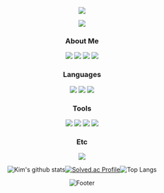 
<div align="center">

<img src="https://capsule-render.vercel.app/api?type=waving&color=gradient&customColor=19&height=300&section=header&text=Yejin%Kim&fontSize=90&fontAlign=70" />

<a href="https://hits.seeyoufarm.com"><img src="https://hits.seeyoufarm.com/api/count/incr/badge.svg?url=https%3A%2F%2Fgithub.com%2Fgluehosp1837&count_bg=%232EDBB4&title_bg=%239B9DA0&icon=jabber.svg&icon_color=%23E7E7E7&title=hits&edge_flat=false"/></a>

<h3>About Me</h3>

<img src="https://img.shields.io/badge/Gmail-D14836?style=for-the-badge&logo=gmail&logoColor=white"/></a>
<a href="https://blog.naver.com/yejin1837"><img src="https://img.shields.io/badge/NAVER-03C75A?style=for-the-badge&logo=NAVER&logoColor=FFFFFF"/></a>
<a href="https://github.com/gluehosp1837"><img src="https://img.shields.io/badge/GitHub-100000?style=for-the-badge&logo=github&logoColor=white"/></a>
<img src="https://img.shields.io/badge/Notion-000000?style=for-the-badge&logo=notion&logoColor=white"/></a>

<h3>Languages</h3>

<img src="https://img.shields.io/badge/Python-FFD43B?style=for-the-badge&logo=python&logoColor=blue"/></a>
<img src="https://img.shields.io/badge/HTML5-E34F26?style=for-the-badge&logo=html5&logoColor=white"/></a>
<img src="https://img.shields.io/badge/TensorFlow-FF6F00?style=for-the-badge&logo=TensorFlow&logoColor=white"/></a>


<h3>Tools</h3>

<img src="https://img.shields.io/badge/Visual_Studio_Code-0078D4?style=for-the-badge&logo=visual%20studio%20code&logoColor=white"/></a>
<img src="https://img.shields.io/badge/Jupyter-F37626.svg?&style=for-the-badge&logo=Jupyter&logoColor=white"/></a>
<img src="https://img.shields.io/badge/conda-342B029.svg?&style=for-the-badge&logo=anaconda&logoColor=white"/></a>
<img src="https://img.shields.io/badge/Colab-F9AB00?style=for-the-badge&logo=googlecolab&color=525252"/></a>

<h3>Etc</h3>

<img src="https://img.shields.io/badge/Microsoft_Office-D83B01?style=for-the-badge&logo=microsoft-office&logoColor=white"/></a>




![Kim's github stats](https://github-readme-stats.vercel.app/api?username=gluehosp1837&show_icons=true&theme=tokyonight)[![Solved.ac Profile](http://mazassumnida.wtf/api/v2/generate_badge?boj=gluehosp1837)](https://solved.ac/gluehosp1837/)![Top Langs](https://github-readme-stats.vercel.app/api/top-langs/?username=gluehosp1837&layout=compact&hide=csharp)


![Footer](https://capsule-render.vercel.app/api?type=waving&color=gradient&customColor=19&height=200&section=footer)
</div>
